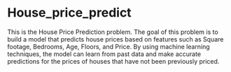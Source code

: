 # House_price_predict


This is the House Price Prediction problem. The goal of this problem is to build a model that predicts house prices based on features such as Square footage, Bedrooms, Age, Floors, and Price. By using machine learning techniques, the model can learn from past data and make accurate predictions for the prices of houses that have not been previously priced.
